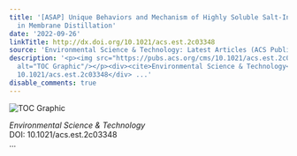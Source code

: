 ```yaml
---
title: '[ASAP] Unique Behaviors and Mechanism of Highly Soluble Salt-Induced Wetting
  in Membrane Distillation'
date: '2022-09-26'
linkTitle: http://dx.doi.org/10.1021/acs.est.2c03348
source: 'Environmental Science & Technology: Latest Articles (ACS Publications)'
description: '<p><img src="https://pubs.acs.org/cms/10.1021/acs.est.2c03348/asset/images/medium/es2c03348_0008.gif"
  alt="TOC Graphic"/></p><div><cite>Environmental Science & Technology</cite></div><div>DOI:
  10.1021/acs.est.2c03348</div> ...'
disable_comments: true
---
```

<p><img src="https://pubs.acs.org/cms/10.1021/acs.est.2c03348/asset/images/medium/es2c03348_0008.gif" alt="TOC Graphic"/></p><div><cite>Environmental Science & Technology</cite></div><div>DOI: 10.1021/acs.est.2c03348</div> ...